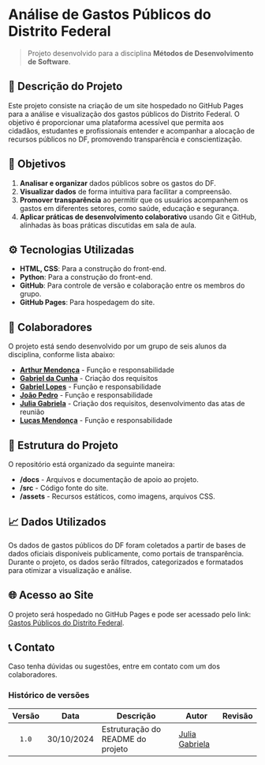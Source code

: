# Análise de Gastos Públicos do Distrito Federal

> Projeto desenvolvido para a disciplina **Métodos de Desenvolvimento de Software**.

## 📑 Descrição do Projeto
Este projeto consiste na criação de um site hospedado no GitHub Pages para a análise e visualização dos gastos públicos do Distrito Federal. O objetivo é proporcionar uma plataforma acessível que permita aos cidadãos, estudantes e profissionais entender e acompanhar a alocação de recursos públicos no DF, promovendo transparência e conscientização.

## 📌 Objetivos
1. **Analisar e organizar** dados públicos sobre os gastos do DF.
2. **Visualizar dados** de forma intuitiva para facilitar a compreensão.
3. **Promover transparência** ao permitir que os usuários acompanhem os gastos em diferentes setores, como saúde, educação e segurança.
4. **Aplicar práticas de desenvolvimento colaborativo** usando Git e GitHub, alinhadas às boas práticas discutidas em sala de aula.

## ⚙️ Tecnologias Utilizadas
- **HTML, CSS**: Para a construção do front-end.
- **Python**: Para a construção do front-end.
- **GitHub**: Para controle de versão e colaboração entre os membros do grupo.
- **GitHub Pages**: Para hospedagem do site.

## 👥 Colaboradores
O projeto está sendo desenvolvido por um grupo de seis alunos da disciplina, conforme lista abaixo:

- **[Arthur Mendonça](https://github.com/ArtyMend07)** - Função e responsabilidade
- **[Gabriel da Cunha](https://github.com/Nibaacriba)** - Criação dos requisitos 
- **[Gabriel Lopes](https://github.com/BrzGab)** - Função e responsabilidade
- **[João Pedro](https://github.com/johnaopedro)** - Função e responsabilidade
- **[Julia Gabriela](https://github.com/JuliaGabP)** - Criação dos requisitos, desenvolvimento das atas de reunião
- **[Lucas Mendonça](https://github.com/lucasarruda9)** - Função e responsabilidade

## 🚀 Estrutura do Projeto
O repositório está organizado da seguinte maneira:
- **/docs** - Arquivos e documentação de apoio ao projeto.
- **/src** - Código fonte do site.
- **/assets** - Recursos estáticos, como imagens, arquivos CSS.

## 📈 Dados Utilizados
Os dados de gastos públicos do DF foram coletados a partir de bases de dados oficiais disponíveis publicamente, como portais de transparência. Durante o projeto, os dados serão filtrados, categorizados e formatados para otimizar a visualização e análise.

## 🌐 Acesso ao Site
O projeto será hospedado no GitHub Pages e pode ser acessado pelo link: [Gastos Públicos do Distrito Federal]().

## 📞 Contato
Caso tenha dúvidas ou sugestões, entre em contato com um dos colaboradores.

### Histórico de versões

| Versão |    Data    | Descrição                                      | Autor                                               | Revisão                                                      |
| :----: | :--------: | ---------------------------------------------- | --------------------------------------------------- | ------------------------------------------------------------ |
| `1.0`  | 30/10/2024 | Estruturação do README do projeto| [Julia Gabriela](https://github.com/JuliaGabP) ||
